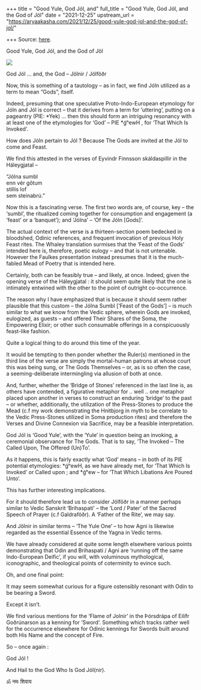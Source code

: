 +++
title = "Good Yule, God Jól, and"
full_title = "Good Yule, God Jól, and the God of Jöl"
date = "2021-12-25"
upstream_url = "https://aryaakasha.com/2021/12/25/good-yule-god-jol-and-the-god-of-jol/"

+++
Source: [here](https://aryaakasha.com/2021/12/25/good-yule-god-jol-and-the-god-of-jol/).

Good Yule, God Jól, and the God of Jöl

![](https://aryaakasha.files.wordpress.com/2021/12/yknkrns.jpeg?w=675)

God Jól … and, the God – Jölnir / Jölföðr

Now, this is something of a tautology – as in fact, we find Jóln
utilized as a term to mean “Gods”, itself.

Indeed, presuming that one speculative Proto-Indo-European etymology for
Jóln and Jól is correct – that it derives from a term for ‘uttering’,
putting on a pageantry (PIE: \*Yek) … then this should form an
intriguing resonancy with at least one of the etymologies for ‘God’ –
PIE \*ǵʰewH , for ‘That Which Is Invoked’.

How does Jóln pertain to Jól ? Because The Gods are invited at the Jól
to come and Feast.

We find this attested in the verses of Eyvindr Finnsson skáldaspillir in
the Háleygjatal –

“Jólna sumbl  
enn vér gôtum  
stillis lof  
sem steinabrú.”

Now this is a fascinating verse. The first two words are, of course, key
– the ‘sumbl’, the ritualized coming together for consumption and
engagement (a ‘feast’ or a ‘banquet’); and ‘Jólna’ – ‘Of the Jóln
\[Gods\]’.

The actual context of the verse is a thirteen-section poem bedecked in
bloodshed, Odinic references, and frequent invocation of previous Holy
Feast rites. The Whaley translation surmises that the ‘Feast of the
Gods’ intended here is, therefore, poetic eulogy – and that is not
untenable. However the Faulkes presentation instead presumes that it is
the much-fabled Mead of Poetry that is intended here.

Certainly, both can be feasibly true – and likely, at once. Indeed,
given the opening verse of the Háleygjatal : it should seem quite likely
that the one is intimately entwined with the other to the point of
outright co-occurrence.

The reason why I have emphasized that is because it should seem rather
plausible that this custom – the Jólna Sumbl \[‘Feast of the Gods’\] –
is much similar to what we know from the Vedic sphere, wherein Gods are
invoked, eulogized, as guests – and offered Their Shares of the Soma,
the Empowering Elixir; or other such consumable offerings in a
conspicuously feast-like fashion.

Quite a logical thing to do around this time of the year.

It would be tempting to then ponder whether the Ruler(s) mentioned in
the third line of the verse are simply the mortal-human patrons at whose
court this was being sung, or The Gods Themselves – or, as is so often
the case, a seeming-deliberate intermingling via allusion of both at
once.

And, further, whether the ‘Bridge of Stones’ referenced in the last line
is, as others have contended, a figurative metaphor for .. well .. one
metaphor placed upon another in verses to construct an enduring ‘bridge’
to the past – or whether, additionally, the utilization of the
Press-Stones to produce the Mead (c.f my work demonstrating the
Hnitbjorg in myth to be correlate to the Vedic Press-Stones utilized in
Soma production rites) and therefore the Verses and Divine Connexion via
Sacrifice, may be a feasible interpretation.

God Jól is ‘Good Yule’, with the ‘Yule’ in question being an invoking, a
ceremonial observance for The Gods. That is to say, ‘The Invoked – The
Called Upon, The Offered (Un)To’.

As it happens, this is fairly exactly what ‘God’ means – in both of its
PIE potential etymologies: \*ǵʰewH, as we have already met, for ‘That
Which Is Invoked’ or Called upon ; and \*ǵʰew – for ‘That Which
Libations Are Poured Unto’.

This has further interesting implications.

For it should therefore lead us to consider Jölföðr in a manner perhaps
similar to Vedic Sanskrit ‘Brihaspati’ – the ‘Lord / Pater’ of the
Sacred Speech of Prayer (c.f Galdraföðr). A ‘Father of the Rite’, we may
say.

And Jölnir in similar terms – ‘The Yule One’ – to how Agni is likewise
regarded as the essential Essence of the Yagna in Vedic terms.

We have already considered at quite some length elsewhere various points
demonstrating that Odin and Brihaspati / Agni are ‘running off the same
Indo-European Deific’, if you will, with voluminous mythological,
iconographic, and theological points of coterminity to evince such.

Oh, and one final point:

It may seem somewhat curious for a figure ostensibly resonant with Odin
to be bearing a Sword.

Except it isn’t.

We find various mentions for the ‘Flame of Jolnir’ in the Þórsdrápa of
Eilífr Goðrúnarson as a kenning for ‘Sword’. Something which tracks
rather well for the occurrence elsewhere for Odinic kennings for Swords
built around both His Name and the concept of Fire.

So – once again :

God Jól !

And Hail to the God Who Is God Jól(nir).

ॐ नमः शिवाय
